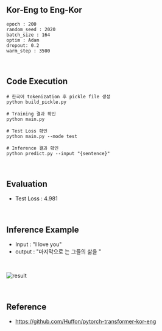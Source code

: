 ## Kor-Eng to Eng-Kor

    epoch : 200  
    random_seed : 2020  
    batch_size : 164  
    optim : Adam  
    dropout: 0.2  
    warm_step : 3500  

<br/>

## Code Execution
```
# 한국어 tokenization 후 pickle file 생성
python build_pickle.py     
```
```
# Training 결과 확인
python main.py      
```
```
# Test Loss 확인
python main.py --mode test    
```
```
# Inference 결과 확인
python predict.py --input "{sentence}" 
```

<br/>

## Evaluation  
- Test Loss : 4.981  

<br/>

## Inference Example  
- Input : "I love you"  
- output : "마지막으로 는 그들의 삶을 <unk>"  

<br/>

![result](https://user-images.githubusercontent.com/75362328/229744136-523ca181-dff9-438e-989c-34a8d5496bb1.png)

<br/>

## Reference
- https://github.com/Huffon/pytorch-transformer-kor-eng


